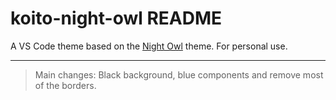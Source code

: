 # koito-night-owl README

A VS Code theme based on the [Night Owl](https://github.com/sdras/night-owl-vscode-theme) theme.
For personal use.

---

> Main changes: Black background, blue components and remove most of the borders.